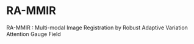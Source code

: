 # RA-MMIR
RA-MMIR : Multi-modal Image Registration by Robust Adaptive Variation Attention Gauge Field
